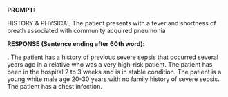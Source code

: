 **PROMPT:**

HISTORY & PHYSICAL The patient presents with a fever and shortness of breath associated with community acquired pneumonia

**RESPONSE (Sentence ending after 60th word):**

. The patient has a history of previous severe sepsis that occurred several years ago in a relative who was a very high-risk patient. The patient has been in the hospital 2 to 3 weeks and is in stable condition. The patient is a young white male age 20-30 years with no family history of severe sepsis. The patient has a chest infection. 